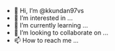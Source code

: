 - 👋 Hi, I’m @kkundan97vs
- 👀 I’m interested in ...
- 🌱 I’m currently learning ...
- 💞️ I’m looking to collaborate on ...
- 📫 How to reach me ...

<!---
kkundan97vs/kkundan97vs is a ✨ special ✨ repository because its `README.md` (this file) appears on your GitHub profile.
You can click the Preview link to take a look at your changes.
--->
